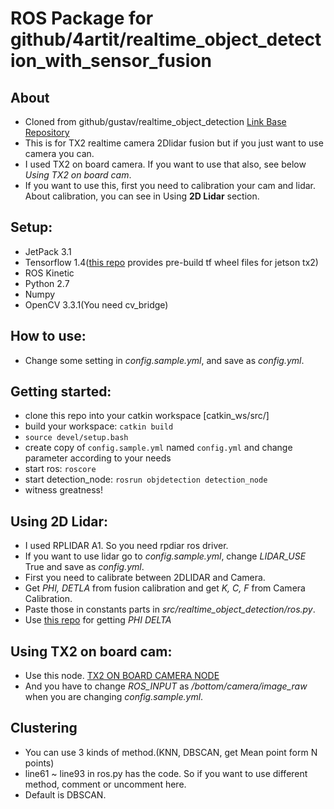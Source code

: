 # ROS Package for github/4artit/realtime_object_detection_with_sensor_fusion

## About
- Cloned from github/gustav/realtime_object_detection [Link Base Repository](https://github.com/GustavZ/realtime_object_detection)
- This is for TX2 realtime camera 2Dlidar fusion but if you just want to use camera you can.
- I used TX2 on board camera. If you want to use that also, see below *Using TX2 on board cam*.
- If you want to use this, first you need to calibration your cam and lidar. About calibration, you can see in Using **2D Lidar** section.

## Setup:
- JetPack 3.1
- Tensorflow 1.4([this repo](https://github.com/peterlee0127/tensorflow-nvJetson) provides pre-build tf wheel files for jetson tx2)
- ROS Kinetic
- Python 2.7
- Numpy
- OpenCV 3.3.1(You need cv_bridge)

## How to use:
- Change some setting in *config.sample.yml*, and save as *config.yml*.

## Getting started:
- clone this repo into your catkin workspace [catkin_ws/src/]
- build your workspace: `catkin build`
- `source devel/setup.bash`
- create copy of `config.sample.yml` named `config.yml` and change parameter according to your needs
- start ros: `roscore`
- start detection_node: `rosrun objdetection detection_node`
- witness greatness!

## Using 2D Lidar:
- I used RPLIDAR A1. So you need rpdiar ros driver.
- If you want to use lidar go to *config.sample.yml*, change *LIDAR_USE* True and save as *config.yml*.
- First you need to calibrate between 2DLIDAR and Camera.
- Get *PHI, DETLA* from fusion calibration and get  *K, C, F* from Camera Calibration.
- Paste those in constants parts in *src/realtime_object_detection/ros.py*.
- Use [this repo](https://github.com/4artit/2D-Lidar_Camera_Calibration) for getting *PHI DELTA*

## Using TX2 on board cam:
- Use this node. [TX2 ON BOARD CAMERA NODE](https://github.com/zhuhaijun753/TX2_on_board_cam)
- And you have to change *ROS_INPUT* as */bottom/camera/image_raw* when you are changing *config.sample.yml*.

## Clustering
- You can use 3 kinds of method.(KNN, DBSCAN, get Mean point form N points)
- line61 ~ line93 in ros.py has the code. So if you want to use different method, comment or uncomment here.
- Default is DBSCAN.





